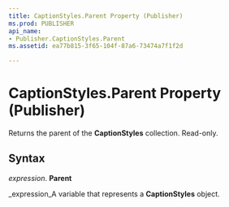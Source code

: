 ```yaml
---
title: CaptionStyles.Parent Property (Publisher)
ms.prod: PUBLISHER
api_name:
- Publisher.CaptionStyles.Parent
ms.assetid: ea77b815-3f65-104f-87a6-73474a7f1f2d

---
```



# CaptionStyles.Parent Property (Publisher)

Returns the parent of the  **CaptionStyles** collection. Read-only.


## Syntax

 _expression_. **Parent**

 _expression_A variable that represents a  **CaptionStyles** object.


